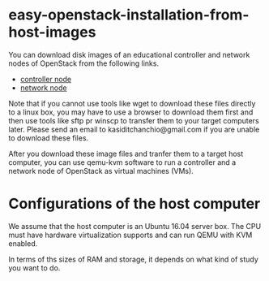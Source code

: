 # easy-openstack-installation-from-host-images

You can download disk images of an educational controller and network nodes of OpenStack from the following links. 
<ul>
  <li><a href="https://tuipied-my.sharepoint.com/:u:/g/personal/ckasidit_staff_tu_ac_th/EfsX37sk6GFAuZ4feDP067QBfZI_Ni0EMtD67advsXn3lg?e=YBJhM4">controller node</a></li>
  <li><a href="https://tuipied-my.sharepoint.com/:u:/g/personal/ckasidit_staff_tu_ac_th/EV2qYz-eep9HgE3ghFEyk0sBYVM8-F8mFvvbll3POQeF-w?e=CQsHDC">network node</a></li>
</ul>
<p><p>
Note that if you cannot use tools like wget to download these files directly to a linux box, you may have to use a browser to download them first and then use tools like sftp pr winscp to transfer them to your target computers later. Please send an email to kasiditchanchio@gmail.com if you are unable to download these files. 
<p><p>
After you download these image files and tranfer them to a target host computer, you can use qemu-kvm software to run a controller and a network node of OpenStack as virtual machines (VMs). 
<p><p>
<h1>Configurations of the host computer</h1>  
<p><p>
We assume that the host computer is an Ubuntu 16.04 server box. The CPU must have hardware virtualization supports and can run QEMU with KVM enabled. 
<p>
In terms of ths sizes of RAM and storage, it depends on what kind of study you want to do. 
